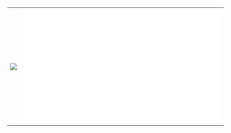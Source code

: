 <table>
  <tr>
    <td align="center" style="padding=0;width=50%;">
      <img align="center" style="padding=0;" src="https://github-readme-stats.vercel.app/api/?username=Lani-Skyy&show_icons=true&title_color=fff&text_color=9f9f9f&bg_color=00000000&icon_color=ceaf5b&count_private=true&hide_border=true"/>
    </td>
    <td>
        <img align="center" style="padding=0;" src="https://raw.githubusercontent.com/Lani-Skyy/github-stats/master/generated/languages.svg#gh-dark-mode-only"/>
    </td>
  </tr>
</table>

<!-- 
cards from 
https://github.com/anuraghazra/github-readme-stats
https://github.com/jstrieb/github-stats
-->
